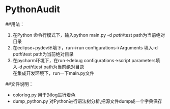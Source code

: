# PythonAudit

##用法：
1. 在Python 命令行模式下，输入python main.py -d *path*\test  path为当前绝对目录
2. 在eclipse+pydev环境下，run->run configurations->Arguments 填入-d *path*\test path为当前绝对目录
3. 在pycharm环境下，在run->debug configurations->script parameters填入-d *path*\test path为当前绝对目录     
在集成开发环境下，run一下main.py文件

##文件说明：
* colorlog.py 用于对log进行着色
* dump_python.py 对Python进行语法树分析,把源文件dump成一个字典保存